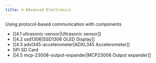 ```yaml
---
title: 4 Advanced Electronics
---
```

Using protocol-based communication with components

- [[4.1 ultrasonic-sensor|Ultrasonic sensor]]
- [[4.2 ssd1306|SSD1306 OLED Display]]
- [[4.3 adxl345-accelerometer|ADXL345 Accelerometer]]
- SPI SD Card
- [[4.5 mcp-23008-output-expander|MCP23008 Output expander]]